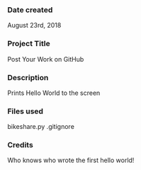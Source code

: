 ### Date created
August 23rd, 2018

### Project Title
Post Your Work on GitHub

### Description
Prints Hello World to the screen

### Files used
bikeshare.py
.gitignore

### Credits
Who knows who wrote the first hello world!
